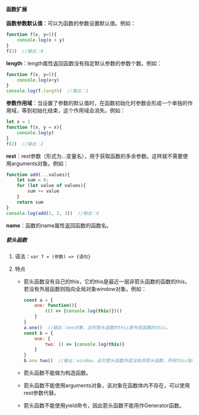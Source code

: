 #### 函数扩展

**函数参数默认值**：可以为函数的参数设置默认值。例如：

```javascript
function f(x, y=5){
    console.log(x + y)
}
f(3)  //输出：8
```

**length**：length属性返回函数没有指定默认参数的参数个数。例如：

```javascript
function f(x, y=5){
    console.log(x+y)
}
console.log(f.length)  //输出：1
```

**参数作用域**：当设置了参数的默认值时，在函数初始化时参数会形成一个单独的作用域，等到初始化结束，这个作用域会消失。例如：

```javascript
let x = 1
function f(x, y = x){
    console.log(y)
}
f(2)  //输出：2
```

**rest**：rest参数（形式为...变量名），用于获取函数的多余参数。这样就不需要使用arguments对象。例如：

```javascript
function add(...values){
    let sum = 0;
    for (let value of values){
        sum += value
    }
	return sum
}
console.log(add(1, 2, 3))  //输出：6
```

**name**：函数的name属性返回函数的函数名。

##### 箭头函数

1. 语法：```var f = (参数) => {语句}```

2. 特点
   - 箭头函数没有自己的this，它的this是最近一层非箭头函数的函数的this，若没有外层函数则指向全局对象window对象。例如：
   
     ```javascript
     const a = {
         one: function(){
             (() => {console.log(this)})()
         }
     }
     a.one()  //输出：one对象，此时箭头函数的this是外层函数的this。
     const b = {
         one: {
             two: () => {console.log(this)}
         }
     }
     b.one.two()  //输出：window，此时箭头函数外层没有非箭头函数，所有this指向window。
     ```
   
   - 箭头函数不能做为构造函数。
   
   - 箭头函数不能使用arguments对象，该对象在函数体内不存在，可以使用rest参数代替。
   
   - 箭头函数不能使用yield命令，因此箭头函数不能用作Generator函数。
   